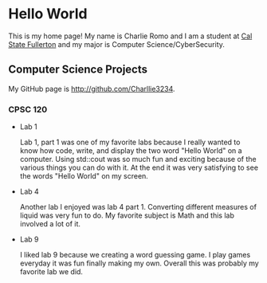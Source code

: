 # Hello World

This is my home page! My name is Charlie Romo and I am a student at [Cal State Fullerton](http://www.fullerton.edu/) and my major is Computer Science/CyberSecurity. 

## Computer Science Projects

My GitHub page is http://github.com/Charllie3234.

### CPSC 120

* Lab 1

    Lab 1, part 1 was one of my favorite labs because I really wanted to know how code, write, and display the two word "Hello World" on a computer. Using std::cout was so much fun and exciting because of the various things you can do with it. At the end it was very satisfying to see the words "Hello World" on my screen.

* Lab 4

    Another lab I enjoyed was lab 4 part 1. Converting different measures of liquid was very fun to do. My favorite subject is Math and this lab involved a lot of it.

* Lab 9

    I liked lab 9 because we creating a word guessing game. I play games everyday it was fun finally making my own. Overall this was probably my favorite lab we did.


